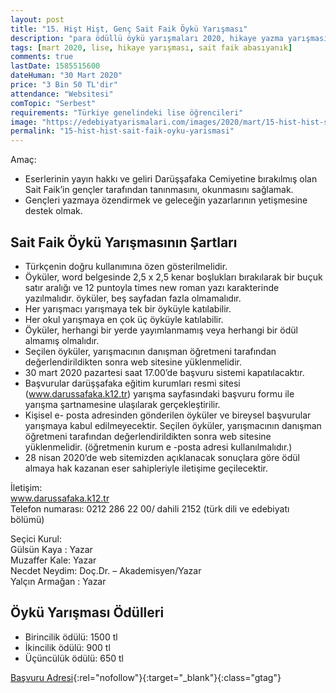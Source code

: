 ```yaml
---
layout: post
title: "15. Hişt Hişt, Genç Sait Faik Öykü Yarışması"
description: "para ödüllü öykü yarışmaları 2020, hikaye yazma yarışması 2020"
tags: [mart 2020, lise, hikaye yarışması, sait faik abasıyanık]
comments: true
lastDate: 1585515600    
dateHuman: "30 Mart 2020"
price: "3 Bin 50 TL'dir"
attendance: "Websitesi"
comTopic: "Serbest"
requirements: "Türkiye genelindeki lise öğrencileri"
image: "https://edebiyatyarismalari.com/images/2020/mart/15-hist-hist-sait-faik-oyku-yarismasi.jpg"
permalink: "15-hist-hist-sait-faik-oyku-yarismasi"
---
```


Amaç:  
- Eserlerinin yayın hakkı ve geliri Darüşşafaka Cemiyetine bırakılmış olan Sait Faik’in gençler tarafından tanınmasını, okunmasını sağlamak.
- Gençleri yazmaya özendirmek ve geleceğin yazarlarının yetişmesine destek olmak.  

## Sait Faik Öykü Yarışmasının Şartları
- Türkçenin doğru kullanımına özen gösterilmelidir.
- Öyküler, word belgesinde 2,5 x 2,5 kenar boşlukları bırakılarak bir buçuk satır aralığı ve 12 puntoyla times new roman yazı karakterinde yazılmalıdır. öyküler, beş sayfadan fazla olmamalıdır.
- Her yarışmacı yarışmaya tek bir öyküyle katılabilir.
- Her okul yarışmaya en çok üç öyküyle katılabilir.
- Öyküler, herhangi bir yerde yayımlanmamış veya herhangi bir ödül almamış olmalıdır.
- Seçilen öyküler, yarışmacının danışman öğretmeni tarafından değerlendirildikten sonra web sitesine yüklenmelidir.
- 30 mart 2020 pazartesi saat 17.00’de başvuru sistemi kapatılacaktır.
- Başvurular darüşşafaka eğitim kurumları resmi sitesi (www.darussafaka.k12.tr) yarışma sayfasındaki başvuru formu ile yarışma şartnamesine ulaşılarak gerçekleştirilir.
- Kişisel e- posta adresinden gönderilen öyküler ve bireysel başvurular yarışmaya kabul edilmeyecektir. Seçilen öyküler, yarışmacının danışman öğretmeni tarafından değerlendirildikten sonra web sitesine yüklenmelidir. (öğretmenin kurum e -posta adresi kullanılmalıdır.)
- 28 nisan 2020’de web sitemizden açıklanacak sonuçlara göre ödül almaya hak kazanan eser sahipleriyle iletişime geçilecektir.

İletişim:  
www.darussafaka.k12.tr  
Telefon numarası: 0212 286 22 00/ dahili 2152 (türk dili ve edebiyatı bölümü)  

Seçici Kurul:  
Gülsün Kaya : Yazar  
Muzaffer Kale: Yazar  
Necdet Neydim: Doç.Dr. – Akademisyen/Yazar  
Yalçın Armağan : Yazar  

## Öykü Yarışması Ödülleri
- Birincilik ödülü: 1500 tl
- İkincilik ödülü: 900 tl
- Üçüncülük ödülü: 650 tl


[Başvuru Adresi](https://docs.google.com/forms/d/e/1FAIpQLSc8JYNH2D86Vzo0VZGWaHAASJLTm9TVLYfJ_z0NxweNjiPrqA/viewform?ref=edebiyatyarismalari.com){:rel="nofollow"}{:target="_blank"}{:class="gtag"}
